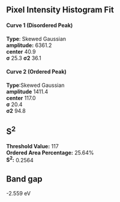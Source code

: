 ## Pixel Intensity Histogram Fit

#### Curve 1 (Disordered Peak)
**Type**: Skewed Gaussian\
**amplitude:** 6361.2\
**center** 40.9\
**σ** 25.3
**σ2** 36.1


#### Curve 2 (Ordered Peak)
**Type**:Skewed Gaussian\
**amplitude** 1411.4\
**center** 117.0\
**σ** 20.4\
**σ2** 94.8


## S<sup>2</sup>
**Threshold Value:** 117\
**Ordered Area Percentage:** 25.64%\
**S<sup>2</sup>:** 0.2564


## Band gap
-2.559 eV
